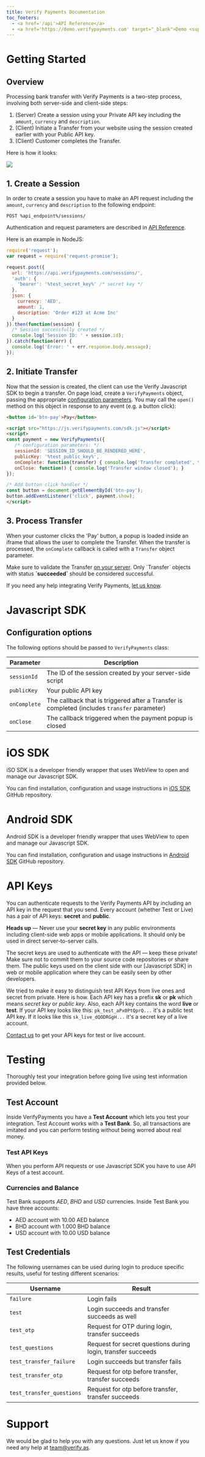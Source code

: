 ```yaml
---
title: Verify Payments Documentation
toc_footers:
  - <a href='/api'>API Reference</a>
  - <a href='https://demo.verifypayments.com' target="_blank">Demo <sup><i class="fas fa-external-link-alt"></i></sup></a>
---
```


# Getting Started

## Overview

Processing bank transfer with Verify Payments is a two-step process, involving
both server-side and client-side steps:

1. (Server) Create a session using your Private API key including the `amount`, 
   `currency` and `description`.
1. (Client) Initiate a Transfer from your website using the session created 
   earlier with your Public API key.
1. (Client) Customer completes the Transfer.

Here is how it looks:

<p id="scheme">
  <img src="/images/how-it-works.png" />
</p>

## 1. Create a Session

In order to create a session you have to make an API request including the `amount`,
`currency` and `description` to the following endpoint:

`POST %api_endpoint%/sessions/`

<aside class=notice>
   Authentication and request parameters are described in <a href="/api/#create-a-session">API Reference</a>.
</aside>

Here is an example in NodeJS:

```js
require('request');
var request = require('request-promise');

request.post({
  url: 'https://api.verifypayments.com/sessions/',
  'auth': {
    'bearer': '%test_secret_key%' /* secret key */
  },
  json: {
    currency: 'AED',
    amount: 1,
    description: 'Order #123 at Acme Inc'
  }
}).then(function(session) {
  /* Session successfully created */
  console.log('Session ID: ' + session.id);
}).catch(function(err) {
  console.log('Error: ' + err.response.body.message);
});
```

## 2. Initiate Transfer

Now that the session is created, the client can use the Verify Javascript SDK 
to begin a transfer. On page load, create a `VerifyPayments` object, passing 
the appropriate [configuration parameters](#configuration-options). You may 
call the `open()` method on this object in response to any event (e.g. a button
click):

```html
<button id='btn-pay'>Pay</button>

<script src="https://js.verifypayments.com/sdk.js"></script>
<script>
const payment = new VerifyPayments({
   /* configuration parameters: */
   sessionId: 'SESSION_ID_SHOULD_BE_RENDERED_HERE',
   publicKey: '%test_public_key%',
   onComplete: function(transfer) { console.log('Transfer completed', transfer); },
   onClose: function() { console.log('Transfer window closed'); }
});

/* Add button click handler */
const button = document.getElementById('btn-pay');
button.addEventListener('click', payment.show);
</script>
```

## 3. Process Transfer

When your customer clicks the 'Pay' button, a popup is loaded inside an iframe
that allows the user to complete the Transfer. When the transfer is processed,
the `onComplete` callback is called with a `Transfer` object parameter.

<aside class=warning>
   Make sure to validate the Transfer <a href="/api/#retrieve-a-transfer">on your server</a>. 
   Only `Transfer` objects with status <strong>`succeeded`</strong> should be considered 
   successful.
</aside>


If you need any help integrating Verify Payments, [let us know](/#support).

# Javascript SDK

## Configuration options

The following options should be passed to `VerifyPayments` class:

Parameter | Description
--------- | -----------
`sessionId` | The ID of the session created by your server-side script
`publicKey` | Your public API key
`onComplete` | The callback that is triggered after a Transfer is completed (includes `transfer` parameter)
`onClose` | The callback triggered when the payment popup is closed

# iOS SDK

iSO SDK is a developer friendly wrapper that uses WebView to open and manage
our Javascript SDK.

You can find installation, configuration and usage instructions in [iOS SDK](https://github.com/verifyas/ios-sdk) GitHub repository.

# Android SDK

Android SDK is a developer friendly wrapper that uses WebView to open and manage
our Javascript SDK.

You can find installation, configuration and usage instructions in [Android SDK](https://github.com/verifyas/android-sdk) GitHub repository.

# API Keys

You can authenticate requests to the Verify Payments API by including an API key
in the request that you send. Every account (whether Test or Live) has a pair of API
keys: **secret** and **public**.

<aside class=notice>
<strong>Heads up</strong> &mdash; Never use your <strong>secret key</strong> in any 
  public environments including client-side web apps or mobile applications. It should 
  only be used in direct server-to-server calls.
</aside>

The secret keys are used to authenticate with the API — keep these private! Make
sure not to commit them to your source code repositories or share them. The
public keys used on the client side with our [Javascript SDK] in web or mobile
application where they can be easily seen by other developers.

We tried to make it easy to distinguish test API Keys from live ones and secret
from private. Here is how. Each API key has a prefix **sk** or **pk** which
means *secret key* or *public key*. Also, each API key contains the word **live** or
**test**.  If your API key looks like this: `pk_test_aPx0PtQprQ...` it's a public test
API key. If it looks like this `sk_live_dQODRGgH...` it's a secret key of a live account.

[Contact us](#support) to get your API keys for test or live account.

# Testing

Thoroughly test your integration before going live using test information provided below.

## Test Account

Inside VerifyPayments you have a **Test Account** which lets you test your
integration. Test Account works with a **Test Bank**. So, all transactions are
imitated and you can perform testing without being worred about real money.

### Test API Keys

When you perform API requests or use Javascript SDK you have to use API Keys
of a test account.

### Currencies and Balance

Test Bank supports *AED*, *BHD* and *USD* currencies. Inside Test Bank you have three accounts:

* AED account with 10.00 AED balance
* BHD account with 1.000 BHD balance
* USD account with 10.00 USD balance


## Test Credentials

The following usernames can be used during login to produce specific results,
useful for testing different scenarios:

Username | Result
--------- | -----------
`failure` | Login fails
`test` | Login succeeds and transfer succeeds as well
`test_otp` | Request for OTP during login, transfer succeeds
`test_questions` | Request for secret questions during login, transfer succeeds
`test_transfer_failure` | Login succeeds but transfer fails
`test_transfer_otp` | Request for otp before transfer, transfer succeeds
`test_transfer_questions` | Request for otp before transfer, transfer succeeds

# Support

We would be glad to help you with any questions. Just let us know if you need
any help at [team@verify.as](team@verify.as).
